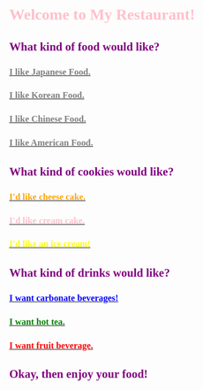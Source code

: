 
<html>
<head>
<title>My Restaurant</title>
</head>
<body>
<style>
body {
  background-image: url('back.jpg');
  background-repeat: no-repeat;
  background-attachment: fixed;
  background-size: cover;
}
</style>

<h1>
<font face="Bradley Hand" color="pink">Welcome to My Restaurant! </font></h1>
<h2>
<font face="Bradley Hand" color="purple">What kind of food would like? </font></h2>

<h3><a href = "Japanese Food.htm"> <font face="Bradley Hand" color="grey">I like Japanese Food.</font></a> </h3>


<h3><a href = "Korean Food.htm"> <font face="Bradley Hand" color="grey">I like Korean Food.</font></a> </h3>

<h3><a href = "Chinese Food.htm"> <font face="Bradley Hand" color="grey">I like Chinese Food.</font></a> </h3>

<h3><a href = "American Food.htm"> <font face="Bradley Hand" color="grey">I like American Food.</font></a> </h3>


<h2>
<font face="Bradley Hand" color="purple">What kind of cookies would like?</font></h2>

<h3><a href = "cheesecake.htm"> <font face="Bradley Hand" color="orange">I'd like cheese cake. </font></a> </h3>

<h3><a href = "Cream Cake.htm"> <font face="Bradley Hand" color="pink">I'd like cream cake.</font> </a> </h3>

<h3><a href = "ice cream.htm"> <font face="Bradley Hand" color="yellow">I'd like an ice cream!</font> </a> </h3>


<h2>
<font face="Bradley Hand" color="purple">What kind of drinks would like?</font></h2>

<h3><a href = "drink.htm"> <font face="Bradley Hand" color="blue">I want carbonate beverages!</font></a> </h3>

<h3><a href = "Tea.htm"> <font face="Bradley Hand" color="green">I want hot tea.</font> </a> </h3>

<h3><a href = "fruit.htm"> <font face="Bradley Hand" color="red">I want fruit beverage.</font> </a> </h3>


<h2>
<font face="Bradley Hand" color="purple">Okay, then enjoy your food! </font></h2> 


 </body>
</html>

